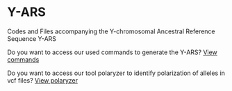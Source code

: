 # Y-ARS
Codes and Files accompanying the Y-chromosomal Ancestral Reference Sequence Y-ARS

Do you want to access our used commands to generate the Y-ARS?
[View commands](https://github.com/ZehraKoksal/Y-ARS/tree/main/Commands)

Do you want to access our tool polaryzer to identify polarization of alleles in vcf files?
[View polaryzer](https://github.com/ZehraKoksal/Y-ARS/tree/main/Commands)


